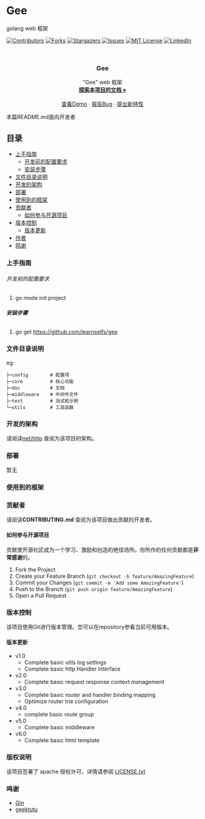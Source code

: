 

#  Gee

golang web 框架

<!-- PROJECT SHIELDS -->

[![Contributors][contributors-shield]][contributors-url]
[![Forks][forks-shield]][forks-url]
[![Stargazers][stars-shield]][stars-url]
[![Issues][issues-shield]][issues-url]
[![MIT License][license-shield]][license-url]
[![LinkedIn][linkedin-shield]][linkedin-url]

<!-- PROJECT LOGO -->
<br />
    
<h3 align="center">Gee</h3>
  <p align="center">
    "Gee" web 框架
    <br />
    <a href="https://github.com/learnselfs/gee"><strong>探索本项目的文档 »</strong></a>
    <br />
    <br />
    <a href="https://github.com/learnselfs/gee">查看Demo</a>
    ·
    <a href="https://github.com/learnselfs/gee/issues">报告Bug</a>
    ·
    <a href="https://github.com/learnselfs/gee/issues">提出新特性</a>
  </p>

</p>


本篇README.md面向开发者

## 目录

- [上手指南](#上手指南)
    - [开发前的配置要求](#开发前的配置要求)
    - [安装步骤](#安装步骤)
- [文件目录说明](#文件目录说明)
- [开发的架构](#开发的架构)
- [部署](#部署)
- [使用到的框架](#使用到的框架)
- [贡献者](#贡献者)
    - [如何参与开源项目](#如何参与开源项目)
- [版本控制](#版本控制)
    - [版本更新](#版本更新)
- [作者](#作者)
- [鸣谢](#鸣谢)

### 上手指南


###### 开发前的配置要求

1. go mode init project

###### **安装步骤**

1. go get https://github.com/learnselfs/gee

### 文件目录说明
eg:
```
├─config        # 配置项
├─core          # 核心功能
├─doc           # 文档
├─middleware    # 中间件文件
├─test          # 测试和示例
└─utils         # 工具函数
```

### 开发的架构
请阅读[net/http](https://github.com/golang/go/tree/master/src/net/http) 查阅为该项目的架构。

### 部署
暂无

### 使用到的框架


### 贡献者
请阅读**CONTRIBUTING.md** 查阅为该项目做出贡献的开发者。

#### 如何参与开源项目
贡献使开源社区成为一个学习、激励和创造的绝佳场所。你所作的任何贡献都是**非常感谢**的。

1. Fork the Project
2. Create your Feature Branch (`git checkout -b feature/AmazingFeature`)
3. Commit your Changes (`git commit -m 'Add some AmazingFeature'`)
4. Push to the Branch (`git push origin feature/AmazingFeature`)
5. Open a Pull Request



### 版本控制
该项目使用Git进行版本管理。您可以在repository参看当前可用版本。

#### 版本更新
- v1.0
  - Complete basic utils log settings
  - Complete basic http Handler interface
- v2.0
  - Complete basic request response context management
- v3.0
  - Complete basic router and handler binding mapping
  - Optimize router trie configuration
- v4.0
  - complete basic route group
- v5.0
  - Complete basic middleware
- v6.0
  - Complete basic html template

### 版权说明
该项目签署了 apache 授权许可，详情请参阅 [LICENSE.txt](https://github.com//learnselfs/gee/blob/main/LICENSE)

### 鸣谢
- [Gin](https://github.com/gin-gonic/gin)
- [geektutu](https://github.com/geektutu/7days-golang)

<!-- links -->
[your-project-path]: learnselfs/gee
[contributors-shield]: https://img.shields.io/github/contributors/learnselfs/gee?style=flat-square
[contributors-url]: https://github.com/learnselfs/gee/graphs/contributors
[forks-shield]: https://img.shields.io/github/forks/learnselfs/gee.svg?style=flat-square
[forks-url]: https://github.com/learnselfs/gee/network/members
[stars-shield]: https://img.shields.io/github/stars/learnselfs/gee.svg?style=flat-square
[stars-url]: https://github.com/learnselfs/gee/stargazers
[issues-shield]: https://img.shields.io/github/issues/learnselfs/gee.svg?style=flat-square
[issues-url]: https://img.shields.io/github/issues/learnselfs/gee.svg
[license-shield]: https://img.shields.io/github/license/learnselfs/gee.svg?style=flat-square
[license-url]: https://github.com/learnselfs/gee/blob/master/LICENSE.txt
[linkedin-shield]: https://img.shields.io/badge/-LinkedIn-black.svg?style=flat-square&logo=linkedin&colorB=555
[linkedin-url]: https://linkedin.com/in/shaojintian